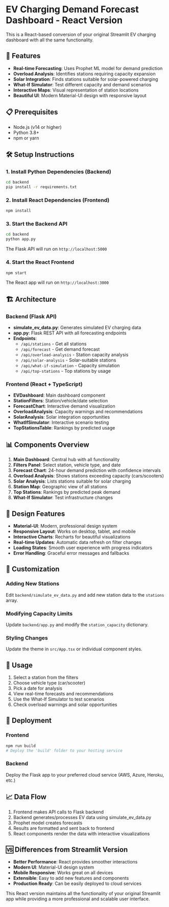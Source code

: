 # EV Charging Demand Forecast Dashboard - React Version

This is a React-based conversion of your original Streamlit EV charging dashboard with all the same functionality.

## 🚀 Features

- **Real-time Forecasting**: Uses Prophet ML model for demand prediction
- **Overload Analysis**: Identifies stations requiring capacity expansion
- **Solar Integration**: Finds stations suitable for solar-powered charging
- **What-If Simulator**: Test different capacity and demand scenarios
- **Interactive Maps**: Visual representation of station locations
- **Beautiful UI**: Modern Material-UI design with responsive layout

## 📋 Prerequisites

- Node.js (v14 or higher)
- Python 3.8+
- npm or yarn

## 🛠️ Setup Instructions

### 1. Install Python Dependencies (Backend)

```bash
cd backend
pip install -r requirements.txt
```

### 2. Install React Dependencies (Frontend)

```bash
npm install
```

### 3. Start the Backend API

```bash
cd backend
python app.py
```

The Flask API will run on `http://localhost:5000`

### 4. Start the React Frontend

```bash
npm start
```

The React app will run on `http://localhost:3000`

## 🏗️ Architecture

### Backend (Flask API)
- **simulate_ev_data.py**: Generates simulated EV charging data
- **app.py**: Flask REST API with all forecasting endpoints
- **Endpoints**:
  - `/api/stations` - Get all stations
  - `/api/forecast` - Get demand forecast
  - `/api/overload-analysis` - Station capacity analysis
  - `/api/solar-analysis` - Solar-suitable stations
  - `/api/what-if-simulation` - Capacity simulation
  - `/api/top-stations` - Top stations by usage

### Frontend (React + TypeScript)
- **EVDashboard**: Main dashboard component
- **StationFilters**: Station/vehicle/date selection
- **ForecastChart**: Interactive demand visualization
- **OverloadAnalysis**: Capacity warnings and recommendations
- **SolarAnalysis**: Solar integration opportunities
- **WhatIfSimulator**: Interactive scenario testing
- **TopStationsTable**: Rankings by predicted usage

## 📊 Components Overview

1. **Main Dashboard**: Central hub with all functionality
2. **Filters Panel**: Select station, vehicle type, and date
3. **Forecast Chart**: 24-hour demand prediction with confidence intervals
4. **Overload Analysis**: Shows stations exceeding capacity (cars/scooters)
5. **Solar Analysis**: Lists stations suitable for solar charging
6. **Station Map**: Geographic view of all stations
7. **Top Stations**: Rankings by predicted peak demand
8. **What-If Simulator**: Test infrastructure changes

## 🎨 Design Features

- **Material-UI**: Modern, professional design system
- **Responsive Layout**: Works on desktop, tablet, and mobile
- **Interactive Charts**: Recharts for beautiful visualizations
- **Real-time Updates**: Automatic data refresh on filter changes
- **Loading States**: Smooth user experience with progress indicators
- **Error Handling**: Graceful error messages and fallbacks

## 🔧 Customization

### Adding New Stations
Edit `backend/simulate_ev_data.py` and add new station data to the `stations` array.

### Modifying Capacity Limits
Update `backend/app.py` and modify the `station_capacity` dictionary.

### Styling Changes
Update the theme in `src/App.tsx` or individual component styles.

## 📱 Usage

1. Select a station from the filters
2. Choose vehicle type (car/scooter)
3. Pick a date for analysis
4. View real-time forecasts and recommendations
5. Use the What-If Simulator to test scenarios
6. Check overload warnings and solar opportunities

## 🤝 Deployment

### Frontend
```bash
npm run build
# Deploy the 'build' folder to your hosting service
```

### Backend
Deploy the Flask app to your preferred cloud service (AWS, Azure, Heroku, etc.)

## 📈 Data Flow

1. Frontend makes API calls to Flask backend
2. Backend generates/processes EV data using simulate_ev_data.py
3. Prophet model creates forecasts
4. Results are formatted and sent back to frontend
5. React components render the data with interactive visualizations

## 🆚 Differences from Streamlit Version

- **Better Performance**: React provides smoother interactions
- **Modern UI**: Material-UI design system
- **Mobile Responsive**: Works great on all devices
- **Extensible**: Easy to add new features and components
- **Production Ready**: Can be easily deployed to cloud services

This React version maintains all the functionality of your original Streamlit app while providing a more professional and scalable user interface.
